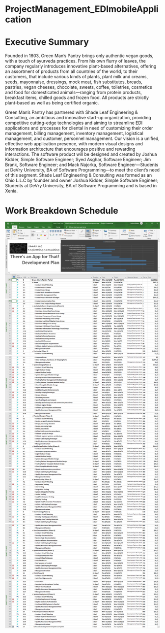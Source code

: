 # ProjectManagement_EDImobileApplication

# Executive Summary

Founded in 1603, Green Man’s Pantry brings only authentic vegan goods, with a touch of ayurveda practices. From his own flurry of leaves, the company regularly introduces innovative plant-based alternatives, offering an assortment of products from all countries of the world, to their customers, that include various kinds of plants, plant milk and creams, seeds, mayonnaise, dressings, mock meat, fish substitutes, breads, pastries, vegan cheeses, chocolate, sweets, coffee, toiletries, cosmetics and food for domesticated animals—ranging from protein products, breakfast items, chilled goods and frozen food. All products are strictly plant-based as well as being certified organic.

Green Man’s Pantry has partnered with Shade Leaf Engineering & Consulting, an ambitious and innovative start-up organization, providing competitive cutting-edge technologies and aiming to streamline EDI applications and processes for cliental in need of customizing their order management, billing management, inventory management, logistical management, and customer, personnel management. Our vision is a unified, effective web application presence, with modern visual designs and information architecture that encourages positive and rewarding interactions. The software product will be designed and created by Joshua Kidder, Simple Software Engineer; Syed Asghar, Software Engineer; Jim Brank, Software Engineer; and Mack Najorka, Software Engineer—Students at DeVry University, BA of Software Programming—to 
meet the client’s need of this segment. Shade Leaf Engineering & Consulting was formed as an Ohio L.L.C by founder and owner Joshua Kidder, Simple Software Engineer; Students at DeVry University, BA of Software Programming and is based in Xenia.


# Work Breakdown Schedule

![wbs_one](https://raw.githubusercontent.com/kiddjsh/ProjectManagement_EDImobileApplication/main/screenshots/wbs_one.PNG)
![wbs_two](https://raw.githubusercontent.com/kiddjsh/ProjectManagement_EDImobileApplication/main/screenshots/wbs_two.PNG)
![wbs_three](https://raw.githubusercontent.com/kiddjsh/ProjectManagement_EDImobileApplication/main/screenshots/wbs_three.PNG)
![wbs_four](https://raw.githubusercontent.com/kiddjsh/ProjectManagement_EDImobileApplication/main/screenshots/wbs_four.PNG)
![wbs_five](https://raw.githubusercontent.com/kiddjsh/ProjectManagement_EDImobileApplication/main/screenshots/wbs_five.PNG)
![wbs_six](https://raw.githubusercontent.com/kiddjsh/ProjectManagement_EDImobileApplication/main/screenshots/wbs_six.PNG)
![wbs_seven](https://raw.githubusercontent.com/kiddjsh/ProjectManagement_EDImobileApplication/main/screenshots/wbs_seven.PNG)

